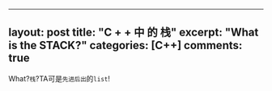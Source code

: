 
---
layout: post
title: "C + + 中 的 栈"
excerpt: "What is the STACK?"
categories: [C++]
comments: true
---

What?`栈`?TA可是`先进后出`的`list`!

